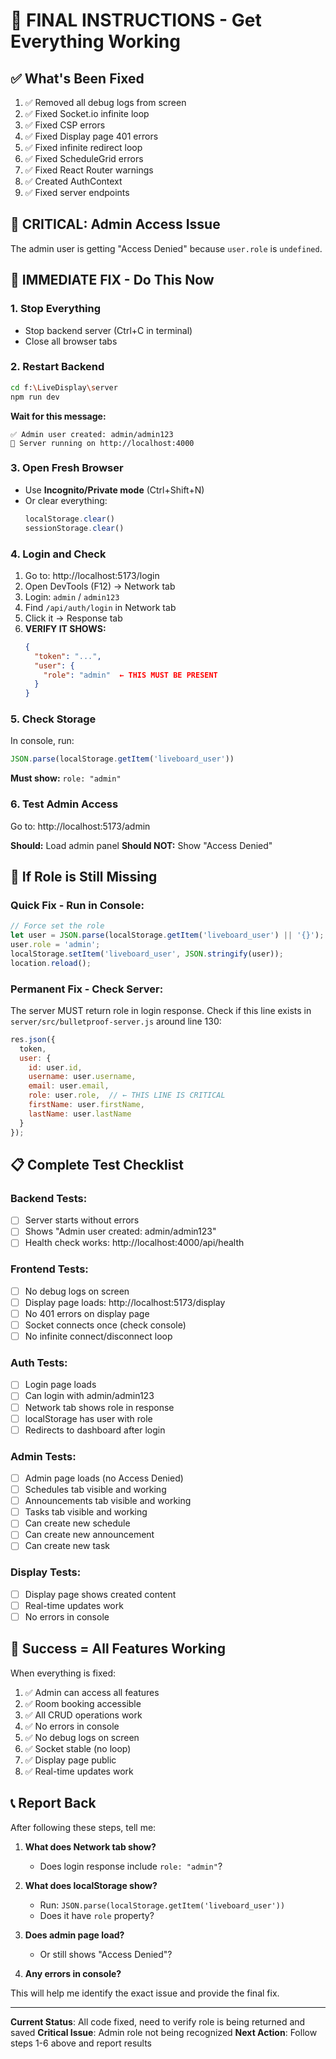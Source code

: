 # 🎯 FINAL INSTRUCTIONS - Get Everything Working

## ✅ What's Been Fixed

1. ✅ Removed all debug logs from screen
2. ✅ Fixed Socket.io infinite loop
3. ✅ Fixed CSP errors
4. ✅ Fixed Display page 401 errors
5. ✅ Fixed infinite redirect loop
6. ✅ Fixed ScheduleGrid errors
7. ✅ Fixed React Router warnings
8. ✅ Created AuthContext
9. ✅ Fixed server endpoints

## 🚨 CRITICAL: Admin Access Issue

The admin user is getting "Access Denied" because `user.role` is `undefined`.

## 🔧 IMMEDIATE FIX - Do This Now

### 1. Stop Everything
- Stop backend server (Ctrl+C in terminal)
- Close all browser tabs

### 2. Restart Backend
```bash
cd f:\LiveDisplay\server
npm run dev
```

**Wait for this message:**
```
✅ Admin user created: admin/admin123
🚀 Server running on http://localhost:4000
```

### 3. Open Fresh Browser
- Use **Incognito/Private mode** (Ctrl+Shift+N)
- Or clear everything:
  ```javascript
  localStorage.clear()
  sessionStorage.clear()
  ```

### 4. Login and Check
1. Go to: http://localhost:5173/login
2. Open DevTools (F12) → Network tab
3. Login: `admin` / `admin123`
4. Find `/api/auth/login` in Network tab
5. Click it → Response tab
6. **VERIFY IT SHOWS:**
   ```json
   {
     "token": "...",
     "user": {
       "role": "admin"  ← THIS MUST BE PRESENT
     }
   }
   ```

### 5. Check Storage
In console, run:
```javascript
JSON.parse(localStorage.getItem('liveboard_user'))
```

**Must show:** `role: "admin"`

### 6. Test Admin Access
Go to: http://localhost:5173/admin

**Should:** Load admin panel
**Should NOT:** Show "Access Denied"

## 🐛 If Role is Still Missing

### Quick Fix - Run in Console:
```javascript
// Force set the role
let user = JSON.parse(localStorage.getItem('liveboard_user') || '{}');
user.role = 'admin';
localStorage.setItem('liveboard_user', JSON.stringify(user));
location.reload();
```

### Permanent Fix - Check Server:
The server MUST return role in login response. Check if this line exists in `server/src/bulletproof-server.js` around line 130:

```javascript
res.json({
  token,
  user: {
    id: user.id,
    username: user.username,
    email: user.email,
    role: user.role,  // ← THIS LINE IS CRITICAL
    firstName: user.firstName,
    lastName: user.lastName
  }
});
```

## 📋 Complete Test Checklist

### Backend Tests:
- [ ] Server starts without errors
- [ ] Shows "Admin user created: admin/admin123"
- [ ] Health check works: http://localhost:4000/api/health

### Frontend Tests:
- [ ] No debug logs on screen
- [ ] Display page loads: http://localhost:5173/display
- [ ] No 401 errors on display page
- [ ] Socket connects once (check console)
- [ ] No infinite connect/disconnect loop

### Auth Tests:
- [ ] Login page loads
- [ ] Can login with admin/admin123
- [ ] Network tab shows role in response
- [ ] localStorage has user with role
- [ ] Redirects to dashboard after login

### Admin Tests:
- [ ] Admin page loads (no Access Denied)
- [ ] Schedules tab visible and working
- [ ] Announcements tab visible and working
- [ ] Tasks tab visible and working
- [ ] Can create new schedule
- [ ] Can create new announcement
- [ ] Can create new task

### Display Tests:
- [ ] Display page shows created content
- [ ] Real-time updates work
- [ ] No errors in console

## 🎯 Success = All Features Working

When everything is fixed:
1. ✅ Admin can access all features
2. ✅ Room booking accessible
3. ✅ All CRUD operations work
4. ✅ No errors in console
5. ✅ No debug logs on screen
6. ✅ Socket stable (no loop)
7. ✅ Display page public
8. ✅ Real-time updates work

## 📞 Report Back

After following these steps, tell me:

1. **What does Network tab show?**
   - Does login response include `role: "admin"`?

2. **What does localStorage show?**
   - Run: `JSON.parse(localStorage.getItem('liveboard_user'))`
   - Does it have `role` property?

3. **Does admin page load?**
   - Or still shows "Access Denied"?

4. **Any errors in console?**

This will help me identify the exact issue and provide the final fix.

---

**Current Status**: All code fixed, need to verify role is being returned and saved
**Critical Issue**: Admin role not being recognized
**Next Action**: Follow steps 1-6 above and report results
